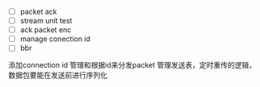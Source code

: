 - [ ] packet ack
- [ ] stream unit test
- [ ] ack packet enc
- [ ] manage conection id
- [ ] bbr

添加connection id 管理和根据id来分发packet
管理发送表，定时重传的逻辑，数据包要能在发送前进行序列化